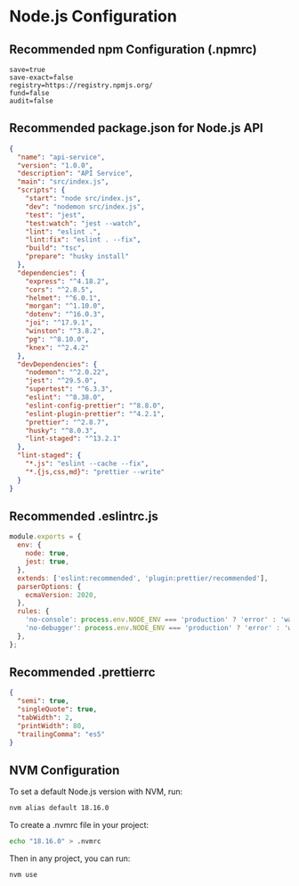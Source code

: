 # Node.js Configuration

## Recommended npm Configuration (.npmrc)

```
save=true
save-exact=false
registry=https://registry.npmjs.org/
fund=false
audit=false
```

## Recommended package.json for Node.js API

```json
{
  "name": "api-service",
  "version": "1.0.0",
  "description": "API Service",
  "main": "src/index.js",
  "scripts": {
    "start": "node src/index.js",
    "dev": "nodemon src/index.js",
    "test": "jest",
    "test:watch": "jest --watch",
    "lint": "eslint .",
    "lint:fix": "eslint . --fix",
    "build": "tsc",
    "prepare": "husky install"
  },
  "dependencies": {
    "express": "^4.18.2",
    "cors": "^2.8.5",
    "helmet": "^6.0.1",
    "morgan": "^1.10.0",
    "dotenv": "^16.0.3",
    "joi": "^17.9.1",
    "winston": "^3.8.2",
    "pg": "^8.10.0",
    "knex": "^2.4.2"
  },
  "devDependencies": {
    "nodemon": "^2.0.22",
    "jest": "^29.5.0",
    "supertest": "^6.3.3",
    "eslint": "^8.38.0",
    "eslint-config-prettier": "^8.8.0",
    "eslint-plugin-prettier": "^4.2.1",
    "prettier": "^2.8.7",
    "husky": "^8.0.3",
    "lint-staged": "^13.2.1"
  },
  "lint-staged": {
    "*.js": "eslint --cache --fix",
    "*.{js,css,md}": "prettier --write"
  }
}
```

## Recommended .eslintrc.js

```js
module.exports = {
  env: {
    node: true,
    jest: true,
  },
  extends: ['eslint:recommended', 'plugin:prettier/recommended'],
  parserOptions: {
    ecmaVersion: 2020,
  },
  rules: {
    'no-console': process.env.NODE_ENV === 'production' ? 'error' : 'warn',
    'no-debugger': process.env.NODE_ENV === 'production' ? 'error' : 'warn',
  },
};
```

## Recommended .prettierrc

```json
{
  "semi": true,
  "singleQuote": true,
  "tabWidth": 2,
  "printWidth": 80,
  "trailingComma": "es5"
}
```

## NVM Configuration

To set a default Node.js version with NVM, run:

```bash
nvm alias default 18.16.0
```

To create a .nvmrc file in your project:

```bash
echo "18.16.0" > .nvmrc
```

Then in any project, you can run:

```bash
nvm use
```